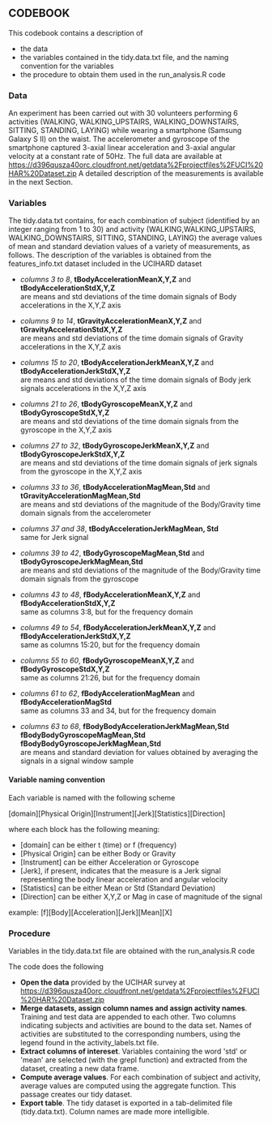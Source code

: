## CODEBOOK

This codebook contains a description of
* the data
* the variables contained in the tidy.data.txt file, and the naming convention for the variables
* the procedure to obtain them used in the run_analysis.R code


### Data

An experiment has been carried out with 30 volunteers performing 6
activities (WALKING, WALKING_UPSTAIRS, WALKING_DOWNSTAIRS, SITTING, STANDING, LAYING) while wearing a smartphone (Samsung Galaxy S II) on the waist. The accelerometer and gyroscope of the smartphone captured 3-axial linear acceleration and 3-axial angular velocity at a constant rate of 50Hz. The full data are available at https://d396qusza40orc.cloudfront.net/getdata%2Fprojectfiles%2FUCI%20HAR%20Dataset.zip 
A detailed description of the measurements is available in the next Section.


### Variables

The tidy.data.txt contains, for each combination of subject (identified by an integer ranging from 1 to 30) and activity (WALKING,WALKING_UPSTAIRS, WALKING_DOWNSTAIRS, SITTING, STANDING, LAYING) the average values of mean and standard deviation values of a variety of measurements, as follows. The description of the variables is obtained from the features_info.txt dataset included in the UCIHARD dataset

* _columns 3 to 8_,    **tBodyAccelerationMeanX,Y,Z** and **tBodyAccelerationStdX,Y,Z**   
are means and std deviations of the time domain signals of Body accelerations in the X,Y,Z axis

* _columns 9 to 14_,    **tGravityAccelerationMeanX,Y,Z** and **tGravityAccelerationStdX,Y,Z**	
are means and std deviations of the time domain signals of Gravity accelerations in the X,Y,Z axis

* _columns 15 to 20_,    **tBodyAccelerationJerkMeanX,Y,Z** and **tBodyAccelerationJerkStdX,Y,Z**	
are means and std deviations of the time domain signals of Body jerk signals accelerations in the X,Y,Z axis

* _columns 21 to 26_,    **tBodyGyroscopeMeanX,Y,Z** and **tBodyGyroscopeStdX,Y,Z**   
are means and std deviations of the time domain signals from the gyroscope in the X,Y,Z axis

* _columns 27 to 32_,    **tBodyGyroscopeJerkMeanX,Y,Z** and **tBodyGyroscopeJerkStdX,Y,Z**    
are means and std deviations of the time domain signals of jerk signals from the gyroscope in the X,Y,Z axis

* _columns 33 to 36_,    **tBodyAccelerationMagMean,Std** and **tGravityAccelerationMagMean,Std**		
are means and std deviations of the magnitude of the Body/Gravity time domain signals from the accelerometer

* _columns 37 and 38_,    **tBodyAccelerationJerkMagMean, Std**		
same for Jerk signal

* _columns 39 to 42_,    **tBodyGyroscopeMagMean,Std** and **tBodyGyroscopeJerkMagMean,Std**		
are means and std deviations of the magnitude of the Body/Gravity time domain signals from the gyroscope

* _columns 43 to 48_,   **fBodyAccelerationMeanX,Y,Z** and **fBodyAccelerationStdX,Y,Z**	
same as columns 3:8, but for the frequency domain

* _columns 49 to 54_,    **fBodyAccelerationJerkMeanX,Y,Z** and **fBodyAccelerationJerkStdX,Y,Z**	
same as columns 15:20, but for the frequency domain

* _columns 55 to 60_,    **fBodyGyroscopeMeanX,Y,Z** and **fBodyGyroscopeStdX,Y,Z**    
same as columns 21:26, but for the frequency domain

* _columns 61 to 62_,   **fBodyAccelerationMagMean** and **fBodyAccelerationMagStd**	
same as columns 33 and 34, but for the frequency domain

* _columns 63 to 68_,    **fBodyBodyAccelerationJerkMagMean,Std**	 **fBodyBodyGyroscopeMagMean,Std**	**fBodyBodyGyroscopeJerkMagMean,Std**	
are means and standard deviation for values obtained by averaging the signals in a signal window sample


#### Variable naming convention
Each variable is named with the following scheme

[domain][Physical Origin][Instrument][Jerk][Statistics][Direction]

where each block has the following meaning:
* [domain] can be either t (time) or f (frequency)
* [Physical Origin] can be either Body or Gravity
* [Instrument] can be either Acceleration or Gyroscope
* [Jerk], if present, indicates that the measure is a Jerk signal representing the body linear acceleration and angular velocity
* [Statistics] can be either Mean or Std (Standard Deviation)
* [Direction] can be either X,Y,Z or Mag in case of magnitude of the signal

example: [f][Body][Acceleration][Jerk][Mean][X]

### Procedure

Variables in the tidy.data.txt file are obtained with the run_analysis.R code

The code does the following

* **Open the data** provided by the UCIHAR survey at https://d396qusza40orc.cloudfront.net/getdata%2Fprojectfiles%2FUCI%20HAR%20Dataset.zip
* **Merge datasets, assign column names and assign activity names**. Training and test data are appended to each other. Two columns indicating subjects and activities are bound to the data set.
Names of activities are substituted to the corresponding numbers, using the legend found in the activity_labels.txt file.
* **Extract columns of intereset**. Variables containing the word 'std' or 'mean' are selected (with the grepl function) and extracted from the dataset, creating a new data frame.
* **Compute average values**. For each combination of subject and activity, average values are computed using the aggregate function. This passage creates our tidy dataset.
* **Export table**. The tidy dataset is exported in a tab-delimited file (tidy.data.txt). Column names are made more intelligible. 
